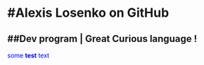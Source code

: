 
#Alexis Losenko on GitHub
==
##Dev program | Great Curious language !
-

<span style="color:blue">some **test** text</span> 

